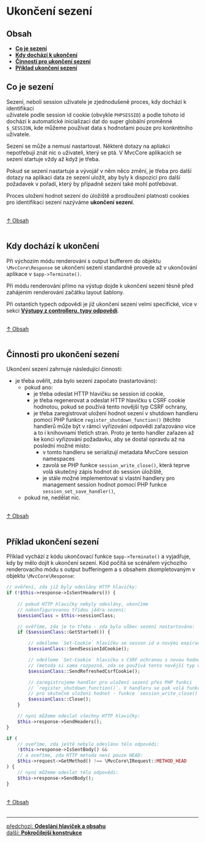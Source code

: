 # Ukončení sezení

## Obsah
- [**Co je sezení**](#co-je-sezení)
- [**Kdy dochází k ukončení**](#kdy-dochází-k-ukončení)
- [**Činnosti pro ukončení sezení**](#činnosti-pro-ukončení-sezení)
- [**Příklad ukončení sezení**](#příklad-ukončení-sezení)

## Co je sezení
Sezení, neboli session uživatele je zjednodušeně proces, kdy dochází k identifikaci  
uživatele podle session id cookie (obvykle `PHPSESSID`) a podle tohoto id dochází 
k automatické inicializaci dat do super globální proměnné `$_SESSION`, kde můžeme 
používat data s hodnotami pouze pro konkrétního uživatele.

Sezení se může a nemusí nastartovat. Některé dotazy na apliakci nepotřebují
znát nic o uživateli, který se ptá. V MvcCore aplikacích se sezení startuje 
vždy až když je třeba.

Pokud se sezení nastartuje a vývojář v něm něco změní, je třeba pro další 
dotazy na aplikaci data ze sezení uložit, aby byly k dispozici pro další 
požadavek v pořadí, který by případně sezení také mohl potřebovat.

Proces uložení hodnot sezení do úložiště a prodloužení platnosti cookies
pro identifikaci sezení nazýváme **ukončení sezení**.

&nbsp;  
[↑ Obsah](#obsah)  
&nbsp;&nbsp; 

## Kdy dochází k ukončení
Při výchozím módu renderování s output bufferem do objektu `\MvcCore\Response`
se ukončení sezení standardně provede až v ukončování aplikace v `$app->Terminate()`.

Při módu renderování přímo na výstup dojde k ukončení sezení těsně před
zahájením renderování začátku layout šablony.

Při ostantích typech odpovědi je již ukončení sezení velmi specifické, 
více v sekci [**Výstupy z controlleru, typy odpovědí**](controller-output.md).

&nbsp;  
[↑ Obsah](#obsah)  
&nbsp;&nbsp; 

## Činnosti pro ukončení sezení
Ukončení sezení zahrnuje následující činnosti:
- je třeba ověřit, zda bylo sezení započato (nastartováno):
  - pokud ano:
    - je třeba odeslat HTTP hlavičku se session id cookie,
	- je třeba regenerovat a odeslat HTTP hlavičku s CSRF 
	  cookie hodnotou, pokud se používá tento novější typ CSRF ochrany,
	- je třeba zaregistrovat uložení hodnot sezení v shutdown handleru
	  pomocí PHP funkce `register_shutdown_function()` (těchto 
	  handlerů může být v rámci vyřizování odpovědi zařazováno více
	  a to i knihovnami třetích stran. Proto je tento handler zařazen 
	  až ke konci vyřizování požadavku, aby se dostal opravdu až na 
	  poslední možné místo:
	  - v tomto handleru se serializují metadata MvcCore session namespaces
	  - zavolá se PHP funkce `session_write_close()`, která teprve volá
	    skutečný zápis hodnot do session úložiště,
      - je stále možné implementovat si vlastní handlery pro 
	    management session hodnot pomocí PHP funkce `session_set_save_handler()`,
  - pokud ne, nedělat nic.

&nbsp;  
[↑ Obsah](#obsah)  
&nbsp;&nbsp; 

## Příklad ukončení sezení
Příklad vychází z kódu ukončovací funkce `$app->Terminate()` a vyjadřuje, 
kdy by mělo dojít k ukončení sezení. Kód počítá se scénářem výchozího 
renderovacího módu s output bufferingem a s obsahem zkompletovaným 
v objektu `\MvcCore\Response`:
```php
// ověření, zda již byly odeslány HTTP hlavičky:
if (!$this->response->IsSentHeaders()) {
	
	// pokud HTTP hlavičky nebyly odeslány, ukončíme 
	// nakonfigurovanou třídou jádra sezení:
	$sessionClass = $this->sessionClass;

	// ověříme, zda je to třeba - zda bylo vůbec sezení nastartováno:
	if ($sessionClass::GetStarted()) {

		// odešleme `Set-Cookie` hlavičku se sesson id a novými expiracemi
		$sessionClass::SendSessionIdCookie();

		// odešleme `Set-Cookie` hlavičku s CSRF ochranou s novou hodnotou a novými expiracemi
		// (metoda si sama rozpozná, zda se používá tento novější typ orchany):
		$sessionClass::SendRefreshedCsrfCookie();

		// zaregistrujeme handler pro uložení sezení přes PHP funkci 
		// `register_shutdown_function()`. V handleru se pak volá funkce
		// pro skutečné uložení hodnot - funkce `session_write_close()`:
		$sessionClass::Close();
	}

	// nyní můžeme odeslat všechny HTTP hlavičky:
	$this->response->SendHeaders();
}

if (
	// oveříme, zda ještě nebylo odesláno tělo odpovědi:
	!$this->response->IsSentBody() &&
	// a oveříme, zda HTTP metoda není pouze HEAD:
	$this->request->GetMethod() !== \MvcCore\IRequest::METHOD_HEAD
) {
	// nyní můžeme odeslat tělo odpovědi:
	$this->response->SendBody();
}
```

&nbsp;  
[↑ Obsah](#obsah)  
&nbsp;&nbsp; 

---

<div class="prev-next">

[předchozí: **Odeslání hlaviček a obsahu**](./response-sending.md)  
[další: **Pokročilejší konstrukce**](../../constructions/README.md)  

</div>